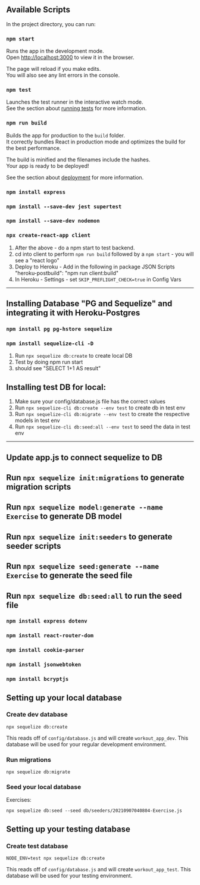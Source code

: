 ## Available Scripts

In the project directory, you can run:

### `npm start`

Runs the app in the development mode.\
Open [http://localhost:3000](http://localhost:3000) to view it in the browser.

The page will reload if you make edits.\
You will also see any lint errors in the console.

### `npm test`

Launches the test runner in the interactive watch mode.\
See the section about [running tests](https://facebook.github.io/create-react-app/docs/running-tests) for more information.

### `npm run build`

Builds the app for production to the `build` folder.\
It correctly bundles React in production mode and optimizes the build for the best performance.

The build is minified and the filenames include the hashes.\
Your app is ready to be deployed!

See the section about [deployment](https://facebook.github.io/create-react-app/docs/deployment) for more information.

### `npm install express`

### `npm install --save-dev jest supertest`

### `npm install --save-dev nodemon`

### `npx create-react-app client`

1. After the above - do a npm start to test backend.
2. cd into client to perform `npm run build` followed by a `npm start` - you will see a "react logo"
3. Deploy to Heroku - Add in the following in package JSON Scripts
   "heroku-postbuild": "npm run client:build"
4. In Heroku - Settings - set `SKIP_PREFLIGHT_CHECK=true` in Config Vars

---

## Installing Database "PG and Sequelize" and integrating it with Heroku-Postgres

### `npm install pg pg-hstore sequelize`

### `npm install sequelize-cli -D`

1. Run `npx sequelize db:create` to create local DB
2. Test by doing npm run start
3. should see "SELECT 1+1 AS result"

## Installing test DB for local:

1. Make sure your config/database.js file has the correct values
2. Run `npx sequelize-cli db:create --env test` to create db in test env
3. Run `npx sequelize-cli db:migrate --env test` to create the respective models in test env
4. Run `npx sequelize-cli db:seed:all --env test` to seed the data in test env

---

## Update app.js to connect sequelize to DB

## Run `npx sequelize init:migrations` to generate migration scripts

## Run `npx sequelize model:generate --name Exercise` to generate DB model

## Run `npx sequelize init:seeders` to generate seeder scripts

## Run `npx sequelize seed:generate --name Exercise` to generate the seed file

## Run `npx sequelize db:seed:all` to run the seed file

### `npm install express dotenv`

### `npm install react-router-dom`

### `npm install cookie-parser`

### `npm install jsonwebtoken`

### `npm install bcryptjs`

## Setting up your local database

### Create dev database

`npx sequelize db:create`

This reads off of `config/database.js` and will create `workout_app_dev`. This database will be used for your regular development environment.

### Run migrations

`npx sequelize db:migrate`

### Seed your local database

Exercises:

`npx sequelize db:seed --seed db/seeders/20210907040804-Exercise.js`

## Setting up your testing database

### Create test database

`NODE_ENV=test npx sequelize db:create`

This reads off of `config/database.js` and will create `workout_app_test`. This database will be used for your testing environment.
